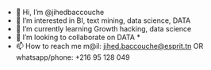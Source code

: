 - 👋 Hi, I’m @jihedbaccouche
- 👀 I’m interested in BI, text mining, data science, DATA
- 🌱 I’m currently learning Growth hacking, data science 
- 💞️ I’m looking to collaborate on DATA *
- 📫 How to reach me m@il: jihed.baccouche@esprit.tn OR whatsapp/phone: +216 95 128 049

<!---
jihedbaccouche/jihedbaccouche is a ✨ special ✨ repository because its `README.md` (this file) appears on your GitHub profile.
You can click the Preview link to take a look at your changes.
--->
